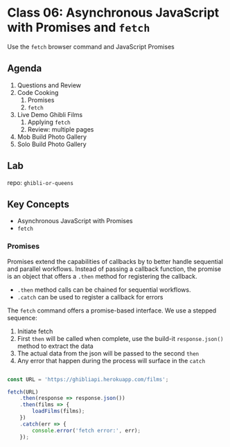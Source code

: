Class 06: Asynchronous JavaScript with Promises and `fetch`
===

Use the `fetch` browser command and JavaScript Promises

## Agenda

1. Questions and Review
1. Code Cooking
    1. Promises
    1. `fetch`
1. Live Demo Ghibli Films
    1. Applying `fetch`
    1. Review: multiple pages
1. Mob Build Photo Gallery
1. Solo Build Photo Gallery

## Lab

repo: `ghibli-or-queens`

## Key Concepts

* Asynchronous JavaScript with Promises
* `fetch`

### Promises

Promises extend the capabilities of callbacks by to better handle
sequential and parallel workflows. Instead of passing a callback
function, the promise is an object that offers a `.then` method
for registering the callback.

* `.then` method calls can be chained for sequential workflows.
* `.catch` can be used to register a callback for errors

The `fetch` command offers a promise-based interface. We use a stepped
sequence:

1. Initiate fetch
1. First `then` will be called when complete, use the build-it `response.json()` method to extract the data
1. The actual data from the json will be passed to the second `then`
1. Any error that happen during the process will surface in the `catch`


```js

const URL = 'https://ghibliapi.herokuapp.com/films';

fetch(URL)
    .then(response => response.json())
    .then(films => {
        loadFilms(films);
    })
    .catch(err => {
        console.error('fetch error:', err);
    });

```
